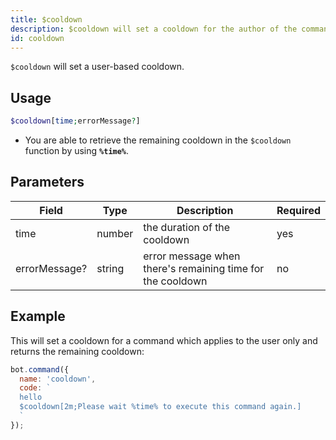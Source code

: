 ```yaml
---
title: $cooldown 
description: $cooldown will set a cooldown for the author of the command after being used.
id: cooldown
---
```


`$cooldown` will set a user-based cooldown.

## Usage

```php
$cooldown[time;errorMessage?]
```
* You are able to retrieve the remaining cooldown in the `$cooldown` function by using **`%time%`**.

## Parameters 


| Field             | Type    | Description                                                 | Required |
|-------------------|---------|-------------------------------------------------------------|----------|
| time              | number  | the duration of the cooldown                                | yes      |
| errorMessage?     | string  | error message when there's remaining time for the cooldown  | no       |


## Example

This will set a cooldown for a command which applies to the user only and returns the remaining cooldown:

```javascript
bot.command({
  name: 'cooldown',
  code: `
  hello
  $cooldown[2m;Please wait %time% to execute this command again.]
  `
});
```
